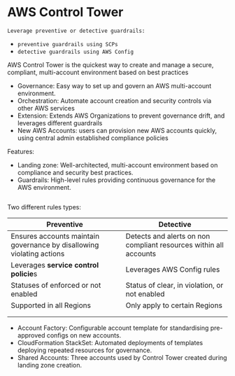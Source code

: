 # AWS Control Tower

`Leverage preventive or detective guardrails:`

* `preventive guardrails using SCPs`&#x20;
* `detective guardrails using AWS Config`



AWS Control Tower is the quickest way to create and manage a secure, compliant, multi-account environment based on best practices

* Governance: Easy way to set up and govern an AWS multi-account environment.&#x20;
* Orchestration: Automate account creation and security controls via other AWS services
* Extension: Extends AWS Organizations to prevent governance drift, and leverages different guardrails&#x20;
* New AWS Accounts: users can provision new AWS accounts quickly, using central admin established compliance policies

Features:

* Landing zone: Well-architected, multi-account environment based on compliance and security best practices.
* Guardrails: High-level rules providing continuous governance for the AWS environment.

<figure><img src="https://documents.lucid.app/documents/53875b19-93a1-4800-81d1-8c84d6351a09/pages/u7odHFCWUq-b?a=7363&#x26;x=211&#x26;y=137&#x26;w=1521&#x26;h=932&#x26;store=1&#x26;accept=image%2F*&#x26;auth=LCA%20f60cb2948c738efafae4c72f842c8878f1079c9258ab4c1a157f9b12d7ddfb43-ts%3D1727628378" alt=""><figcaption></figcaption></figure>

Two different rules types:

| Preventive                                                            | Detective                                                          |
| --------------------------------------------------------------------- | ------------------------------------------------------------------ |
| Ensures accounts maintain governance by disallowing violating actions | Detects and alerts on non compliant resources  within all accounts |
| Leverages **service control policie**s                                | Leverages AWS Config rules                                         |
| Statuses of enforced or not enabled                                   | Status of clear, in violation, or not enabled                      |
| Supported in all Regions                                              | Only apply to certain Regions                                      |
|                                                                       |                                                                    |
|                                                                       |                                                                    |

* Account Factory: Configurable account template for standardising pre-approved configs on new accounts.&#x20;
* CloudFormation StackSet: Automated deployments of templates deploying repeated resources for governance.
* Shared Accounts: Three accounts used by Control Tower created during landing zone creation. &#x20;
